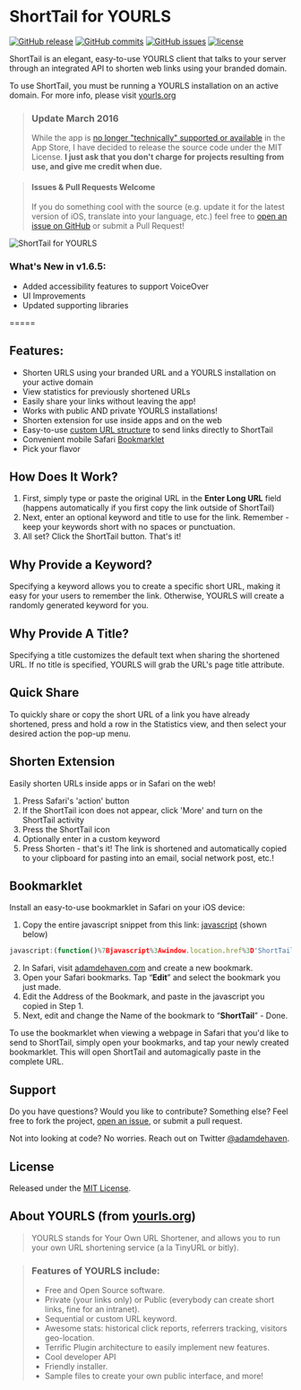# ShortTail for YOURLS
[![GitHub release](https://img.shields.io/github/release/adamdehaven/ShortTail-for-YOURLS.svg?maxAge=3600)](https://github.com/adamdehaven/ShortTail-for-YOURLS/archive/master.zip) 
[![GitHub commits](https://img.shields.io/github/commits-since/adamdehaven/ShortTail-for-YOURLS/v1.6.5.svg?maxAge=3600)](https://github.com/adamdehaven/ShortTail-for-YOURLS/compare/v1.6.5...master) 
[![GitHub issues](https://img.shields.io/github/issues/adamdehaven/ShortTail-for-YOURLS.svg?maxAge=3600)](https://github.com/adamdehaven/ShortTail-for-YOURLS/issues) 
[![license](https://img.shields.io/github/license/adamdehaven/ShortTail-for-YOURLS.svg?maxAge=3600)](https://raw.githubusercontent.com/adamdehaven/ShortTail-for-YOURLS/master/LICENSE)

ShortTail is an elegant, easy-to-use YOURLS client that talks to your server through an integrated API to shorten web links using your branded domain. 

To use ShortTail, you must be running a YOURLS installation on an active domain. For more info, please visit [yourls.org](http://yourls.org)

> ### Update March 2016
> While the app is [no longer "technically" supported or available](http://adamdehaven.com/blog/2015/10/dropping-support-for-shorttail-for-yourls/) in the App Store, I have decided to release the source code under the MIT License. **I just ask that you don't charge for projects resulting from use, and give me credit when due.**

> #### Issues & Pull Requests Welcome
> If you do something cool with the source (e.g. update it for the latest version of iOS, translate into your language, etc.) feel free to [open an issue on GitHub](https://github.com/adamdehaven/ShortTail-for-YOURLS/issues) or submit a Pull Request!

![ShortTail for YOURLS](screenshots.png)

### What's New in v1.6.5:
* Added accessibility features to support VoiceOver
* UI Improvements
* Updated supporting libraries

=====

## Features: 
* Shorten URLS using your branded URL and a YOURLS installation on your active domain 
* View statistics for previously shortened URLs 
* Easily share your links without leaving the app! 
* Works with public AND private YOURLS installations! 
* Shorten extension for use inside apps and on the web
* Easy-to-use [custom URL structure](#shorten-extension) to send links directly to ShortTail 
* Convenient mobile Safari [Bookmarklet](#bookmarklet)
* Pick your flavor 

## How Does It Work? 
1. First, simply type or paste the original URL in the **Enter Long URL** field (happens automatically if you first copy the link outside of ShortTail) 
2. Next, enter an optional keyword and title to use for the link. Remember - keep your keywords short with no spaces or punctuation. 
3. All set? Click the ShortTail button. That's it! 

## Why Provide a Keyword? 
Specifying a keyword allows you to create a specific short URL, making it easy for your users to remember the link. Otherwise, YOURLS will create a randomly generated keyword for you.

## Why Provide A Title? 
Specifying a title customizes the default text when sharing the shortened URL. If no title is specified, YOURLS will grab the URL's page title attribute. 

## Quick Share
To quickly share or copy the short URL of a link you have already shortened, press and hold a row in the Statistics view, and then select your desired action the pop-up menu. 

## Shorten Extension
Easily shorten URLs inside apps or in Safari on the web!
1. Press Safari's 'action' button
2. If the ShortTail icon does not appear, click 'More' and turn on the ShortTail activity
3. Press the ShortTail icon
4. Optionally enter in a custom keyword
5. Press Shorten - that's it! 
The link is shortened and automatically copied to your clipboard for pasting into an email, social network post, etc.!

## Bookmarklet
Install an easy-to-use bookmarklet in Safari on your iOS device: 
1. Copy the entire javascript snippet from this link: [javascript](http://on.adamdehaven.com/stb) (shown below)
```javascript
javascript:(function()%7Bjavascript%3Awindow.location.href%3D'ShortTail%3A%2F%2F'%2Bwindow.location.href%7D)();
```
2. In Safari, visit [adamdehaven.com](http://adamdehaven.com) and create a new bookmark. 
3. Open your Safari bookmarks. Tap “**Edit**” and select the bookmark you just made. 
4. Edit the Address of the Bookmark, and paste in the javascript you copied in Step 1. 
5. Next, edit and change the Name of the bookmark to “**ShortTail**” - Done. 

To use the bookmarklet when viewing a webpage in Safari that you'd like to send to ShortTail, simply open your bookmarks, and tap your newly created bookmarklet. This will open ShortTail and automagically paste in the complete URL. 

## Support
Do you have questions? Would you like to contribute? Something else? Feel free to fork the project, [open an issue](https://github.com/adamdehaven/ShortTail-for-YOURLS/issues), or submit a pull request. 

Not into looking at code? No worries. Reach out on Twitter [@adamdehaven](http://twitter.com/adamdehaven).

## License
Released under the [MIT License](https://github.com/adamdehaven/ShortTail-for-YOURLS/blob/master/LICENSE).

## About YOURLS (from [yourls.org](http://yourls.org))
>YOURLS stands for Your Own URL Shortener, and allows you to run your own URL shortening service (a la TinyURL or bitly). 

>### Features of YOURLS include: 
>* Free and Open Source software. 
>* Private (your links only) or Public (everybody can create short links, fine for an intranet). 
>* Sequential or custom URL keyword. 
>* Awesome stats: historical click reports, referrers tracking, visitors geo-location. 
>* Terrific Plugin architecture to easily implement new features. 
>* Cool developer API 
>* Friendly installer. 
>* Sample files to create your own public interface, and more!
